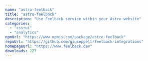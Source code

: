 ```yaml
---
name: "astro-feelback"
title: "astro-feelback"
description: "Use Feelback service within your Astro website"
categories:
  - "css+ui"
  - "analytics"
npmUrl: "https://www.npmjs.com/package/astro-feelback"
repoUrl: "https://github.com/giuseppelt/feelback-integrations"
homepageUrl: "https://www.feelback.dev"
downloads: 227
---
```

